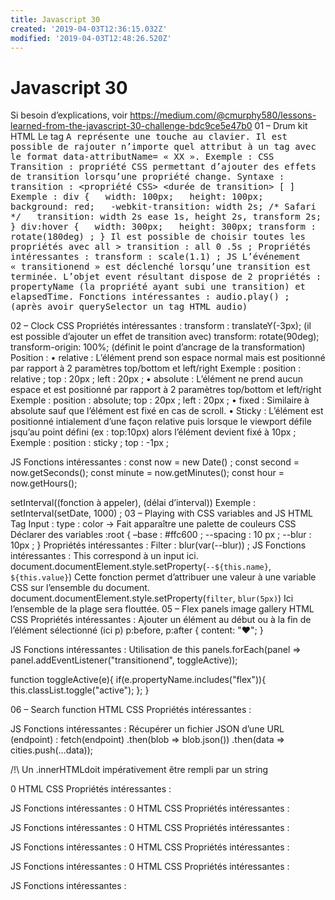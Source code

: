 ```yaml
---
title: Javascript 30
created: '2019-04-03T12:36:15.032Z'
modified: '2019-04-03T12:48:26.520Z'
---
```


# Javascript 30
Si besoin d’explications, voir https://medium.com/@cmurphy580/lessons-learned-from-the-javascript-30-challenge-bdc9ce5e47b0
01 – Drum kit
HTML
Le tag <kbd>A<kd> représente une touche au clavier.
Il est possible de rajouter n’importe quel attribut à un tag avec le format data-attributName= « XX ».
Exemple : <audio data-key="65" src="sounds/clap.wav"></audio>
CSS
Transition : propriété CSS permettant d’ajouter des effets de transition lorsqu’une propriété change.
Syntaxe : transition : <propriété CSS> <durée de transition> [<fonction de transition> <transition-delay>]
Exemple : 
div {
  width: 100px;
  height: 100px;
  background: red;
  -webkit-transition: width 2s; /* Safari */
  transition: width 2s ease 1s, height 2s, transform 2s;
}
div:hover {
  width: 300px;
  height: 300px;
 transform : rotate(180deg) ;
}
Il est possible de choisir toutes les propriétés avec all > transition : all 0 .5s ;
Propriétés intéressantes : 
transform : scale(1.1) ;
JS
L’événement « transitionend » est déclenché lorsqu’une transition est terminée. L’objet event résultant dispose de 2 propriétés : propertyName (la propriété ayant subi une transition) et elapsedTime.
Fonctions intéressantes : 
audio.play() ; (après avoir querySelector un tag HTML audio)

02 – Clock
CSS
Propriétés intéressantes : 
transform : translateY(-3px); (il est possible d’ajouter un effet de transition avec)
transform: rotate(90deg);
transform-origin: 100%; (définit le point d’ancrage de la transformation)
Position :
    • relative : L’élément prend son espace normal mais est positionné par rapport à 2 paramètres top/bottom et left/right
	Exemple : 
	position : relative ;
	top : 20px ;
	left : 20px ;
    • absolute : L’élément ne prend aucun espace et est positionné par rapport à 2 paramètres top/bottom et left/right
      Exemple : 
      position : absolute;
      top : 20px ;
      left : 20px ;
    • fixed : Similaire à absolute sauf que l’élément est fixé en cas de scroll.
    • Sticky : L’élément est positionné intialement d’une façon relative puis lorsque le viewport défile jsqu’au point défini (ex : top:10px) alors l’élément devient fixé à 10px ;
      Exemple : 
      position : sticky ;
      top : -1px ;
      
JS
Fonctions intéressantes : 
const now = new Date() ;
const second = now.getSeconds();
const minute = now.getMinutes();
const hour = now.getHours();

setInterval((fonction à appeler), (délai d’interval))
Exemple : setInterval(setDate, 1000) ;
03 – Playing with CSS variables and JS
HTML
Tag Input : type : color → Fait apparaître une palette de couleurs
CSS
Déclarer des variables 
:root {
–base : #ffc600 ;
--spacing : 10 px ;
--blur : 10px ;
}
Propriétés intéressantes : 
Filter : blur(var(--blur)) ;
JS
Fonctions intéressantes : 
This correspond à un input ici.
document.documentElement.style.setProperty(`--${this.name}`, `${this.value}`) 
Cette fonction permet d’attribuer une valeur à une variable CSS sur l’ensemble du document.
document.documentElement.style.setProperty(`filter`, `blur(5px)`) 
Ici l’ensemble de la plage sera flouttée.
05 – Flex panels image gallery
HTML
CSS
Propriétés intéressantes : 
Ajouter un élément au début ou à la fin de l’élément sélectionné (ici p)
p:before, p:after {
content: "♥";
}


JS
Fonctions intéressantes : 
Utilisation de this
panels.forEach(panel => panel.addEventListener("transitionend", toggleActive));

function toggleActive(e){
if(e.propertyName.includes("flex")){
this.classList.toggle("active");
};
}


06 – Search function
HTML
CSS
Propriétés intéressantes : 

JS
Fonctions intéressantes : 
Récupérer un fichier JSON d’une URL (endpoint) :
fetch(endpoint)
.then(blob => blob.json())
.then(data => cities.push(...data));

/!\ Un .innerHTMLdoit impérativement être rempli par un string

0
HTML
CSS
Propriétés intéressantes : 

JS
Fonctions intéressantes : 
0
HTML
CSS
Propriétés intéressantes : 

JS
Fonctions intéressantes : 
0
HTML
CSS
Propriétés intéressantes : 

JS
Fonctions intéressantes : 
0
HTML
CSS
Propriétés intéressantes : 

JS
Fonctions intéressantes : 
0
HTML
CSS
Propriétés intéressantes : 

JS
Fonctions intéressantes : 
